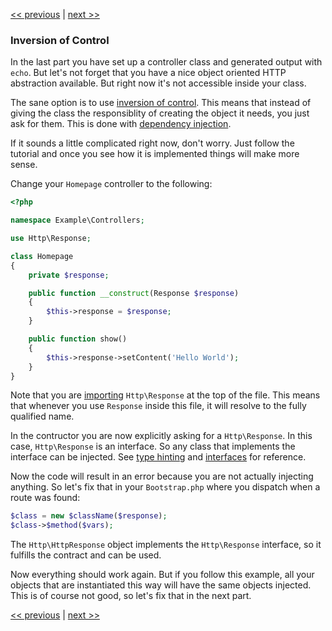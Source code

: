 [<< previous](06-dispatching-to-a-class.md) | [next >>](08-dependency-injector.md)

### Inversion of Control

In the last part you have set up a controller class and generated output with `echo`. But let's not forget that you have a nice object oriented HTTP abstraction available. But right now it's not accessible inside your class.

The sane option is to use [inversion of control](http://en.wikipedia.org/wiki/Inversion_of_control). This means that instead of giving the class the responsiblity of creating the object it needs, you just ask for them. This is done with [dependency injection](http://en.wikipedia.org/wiki/Dependency_injection).

If it sounds a little complicated right now, don't worry. Just follow the tutorial and once you see how it is implemented things will make more sense.

Change your `Homepage` controller to the following:

```php
<?php

namespace Example\Controllers;

use Http\Response;

class Homepage
{
    private $response;

    public function __construct(Response $response)
    {
        $this->response = $response;
    }

    public function show()
    {
        $this->response->setContent('Hello World');
    }
}
```

Note that you are [importing](http://php.net/manual/en/language.namespaces.importing.php) `Http\Response` at the top of the file. This means that whenever you use `Response` inside this file, it will resolve to the fully qualified name.

In the contructor you are now explicitly asking for a `Http\Response`. In this case, `Http\Response` is an interface. So any class that implements the interface can be injected. See [type hinting](http://php.net/manual/en/language.oop5.typehinting.php) and [interfaces](http://php.net/manual/en/language.oop5.interfaces.php) for reference.

Now the code will result in an error because you are not actually injecting anything. So let's fix that in your `Bootstrap.php` where you dispatch when a route was found:

```php
$class = new $className($response);
$class->$method($vars);
```

The `Http\HttpResponse` object implements the `Http\Response` interface, so it fulfills the contract and can be used.

Now everything should work again. But if you follow this example, all your objects that are instantiated this way will have the same objects injected. This is of course not good, so let's fix that in the next part.

[<< previous](06-dispatching-to-a-class.md) | [next >>](08-dependency-injector.md)
